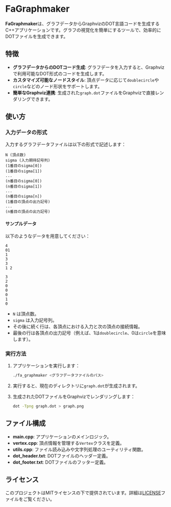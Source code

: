 
# FaGraphmaker

**FaGraphmaker**は、グラフデータからGraphvizのDOT言語コードを生成するC++アプリケーションです。グラフの視覚化を簡単にするツールで、効率的にDOTファイルを生成できます。


## 特徴

- **グラフデータからのDOTコード生成**: グラフデータを入力すると、Graphvizで利用可能なDOT形式のコードを生成します。
- **カスタマイズ可能なノードスタイル**: 頂点データに応じて`doublecircle`や`circle`などのノード形状をサポートします。
- **簡単なGraphviz連携**: 生成された`graph.dot`ファイルをGraphvizで直接レンダリングできます。

## 使い方

### 入力データの形式

入力するグラフデータファイルは以下の形式で記述します：

```
N (頂点数)
sigma (入力期待記号列)
(1番目のsigma[0])
(1番目のsigma[1])
...
(n番目のsigma[0])
(n番目のsigma[1])
...
(n番目のsigma[n])
(1番目の頂点の出力記号)
...
(n番目の頂点の出力記号)
```

#### サンプルデータ
以下のようなデータを用意してください：
```text
4
01
1
3
3
1 2

3
2
0
0
0
1
0
```

- `N` は頂点数。
- `sigma` は入力記号列。
- その後に続く行は、各頂点における入力と次の頂点の接続情報。
- 最後の行は各頂点の出力記号（例えば、1は`doublecircle`、0は`circle`を意味します）。

### 実行方法

1. アプリケーションを実行します：
   ```bash
   ./fa_graphmaker <グラフデータファイルのパス>
   ```

2. 実行すると、現在のディレクトリに`graph.dot`が生成されます。

3. 生成されたDOTファイルをGraphvizでレンダリングします：
   ```bash
   dot -Tpng graph.dot > graph.png
   ```



## ファイル構成

- **main.cpp**: アプリケーションのメインロジック。
- **vertex.cpp**: 頂点情報を管理する`Vertex`クラスを定義。
- **utils.cpp**: ファイル読み込みや文字列処理のユーティリティ関数。
- **dot_header.txt**: DOTファイルのヘッダー定義。
- **dot_footer.txt**: DOTファイルのフッター定義。

## ライセンス

このプロジェクトはMITライセンスの下で提供されています。詳細は[LICENSE](LICENSE)ファイルをご覧ください。

